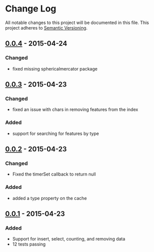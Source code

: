 # Change Log
All notable changes to this project will be documented in this file.
This project adheres to [Semantic Versioning](http://semver.org/).

## [0.0.4] - 2015-04-24
### Changed 
* fixed missing sphericalmercator package

## [0.0.3] - 2015-04-23
### Changed
* fixed an issue with chars in removing features from the index

### Added 
* support for searching for features by type

## [0.0.2] - 2015-04-23
### Changed
* Fixed the timerSet callback to return null

### Added 
* added a type property on the cache 

## [0.0.1] - 2015-04-23
### Added
* Support for insert, select, counting, and removing data
* 12 tests passing 

[0.0.4]: https://github.com/Esri/koop-pgcache/compare/v0.0.3...v0.0.4
[0.0.3]: https://github.com/Esri/koop-pgcache/compare/v0.0.2...v0.0.3
[0.0.2]: https://github.com/Esri/koop-pgcache/compare/v0.0.1...v0.0.2
[0.0.1]: https://github.com/Esri/koop-pgcache/tags/v0.0.1
